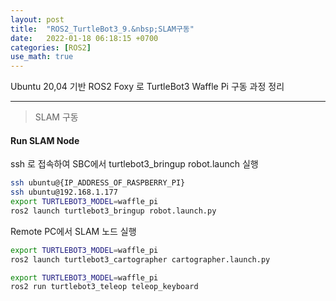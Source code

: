 ```yaml
---
layout: post
title:  "ROS2_TurtleBot3_9.&nbsp;SLAM구동"
date:   2022-01-18 06:18:15 +0700
categories: [ROS2]
use_math: true
---
```


Ubuntu 20,04 기반 ROS2 Foxy 로 TurtleBot3 Waffle Pi 구동 과정 정리

---

> SLAM 구동

#### Run SLAM Node

ssh 로 접속하여 SBC에서 turtlebot3_bringup robot.launch 실행

``` bash
ssh ubuntu@{IP_ADDRESS_OF_RASPBERRY_PI}
ssh ubuntu@192.168.1.177
export TURTLEBOT3_MODEL=waffle_pi
ros2 launch turtlebot3_bringup robot.launch.py
```

Remote PC에서 SLAM 노드 실행

``` bash
export TURTLEBOT3_MODEL=waffle_pi
ros2 launch turtlebot3_cartographer cartographer.launch.py
```

``` bash
export TURTLEBOT3_MODEL=waffle_pi
ros2 run turtlebot3_teleop teleop_keyboard
```